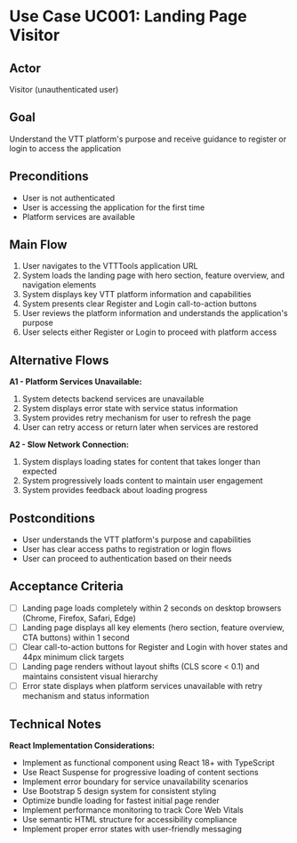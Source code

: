 # Use Case UC001: Landing Page Visitor

## Actor
Visitor (unauthenticated user)

## Goal
Understand the VTT platform's purpose and receive guidance to register or login to access the application

## Preconditions
- User is not authenticated
- User is accessing the application for the first time
- Platform services are available

## Main Flow
1. User navigates to the VTTTools application URL
2. System loads the landing page with hero section, feature overview, and navigation elements
3. System displays key VTT platform information and capabilities
4. System presents clear Register and Login call-to-action buttons
5. User reviews the platform information and understands the application's purpose
6. User selects either Register or Login to proceed with platform access

## Alternative Flows
**A1 - Platform Services Unavailable:**
1. System detects backend services are unavailable
2. System displays error state with service status information
3. System provides retry mechanism for user to refresh the page
4. User can retry access or return later when services are restored

**A2 - Slow Network Connection:**
1. System displays loading states for content that takes longer than expected
2. System progressively loads content to maintain user engagement
3. System provides feedback about loading progress

## Postconditions
- User understands the VTT platform's purpose and capabilities
- User has clear access paths to registration or login flows
- User can proceed to authentication based on their needs

## Acceptance Criteria
- [ ] Landing page loads completely within 2 seconds on desktop browsers (Chrome, Firefox, Safari, Edge)
- [ ] Landing page displays all key elements (hero section, feature overview, CTA buttons) within 1 second
- [ ] Clear call-to-action buttons for Register and Login with hover states and 44px minimum click targets
- [ ] Landing page renders without layout shifts (CLS score < 0.1) and maintains consistent visual hierarchy
- [ ] Error state displays when platform services unavailable with retry mechanism and status information

## Technical Notes
**React Implementation Considerations:**
- Implement as functional component using React 18+ with TypeScript
- Use React Suspense for progressive loading of content sections
- Implement error boundary for service unavailability scenarios
- Use Bootstrap 5 design system for consistent styling
- Optimize bundle loading for fastest initial page render
- Implement performance monitoring to track Core Web Vitals
- Use semantic HTML structure for accessibility compliance
- Implement proper error states with user-friendly messaging